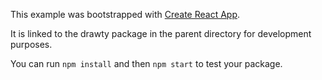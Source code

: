 This example was bootstrapped with [Create React App](https://github.com/facebook/create-react-app).

It is linked to the drawty package in the parent directory for development purposes.

You can run `npm install` and then `npm start` to test your package.
